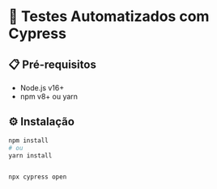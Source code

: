 # 🚀 Testes Automatizados com Cypress

## 📋 Pré-requisitos
- Node.js v16+
- npm v8+ ou yarn

## ⚙️ Instalação
```bash
npm install
# ou
yarn install


npx cypress open